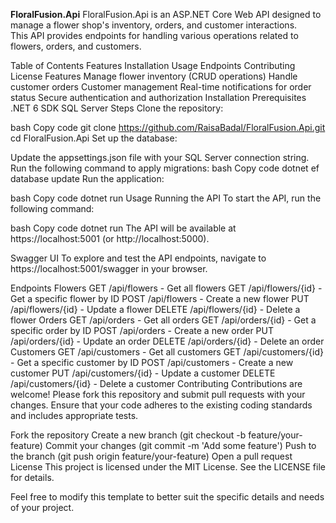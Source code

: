 **FloralFusion.Api**
FloralFusion.Api is an ASP.NET Core Web API designed to manage a flower shop's inventory, orders, and customer interactions.<br> This API provides endpoints for handling various operations related to flowers, 
orders, and customers.<br>

Table of Contents
Features
Installation
Usage
Endpoints
Contributing
License
Features
Manage flower inventory (CRUD operations)
Handle customer orders
Customer management
Real-time notifications for order status
Secure authentication and authorization
Installation
Prerequisites
.NET 6 SDK
SQL Server
Steps
Clone the repository:

bash
Copy code
git clone https://github.com/RaisaBadal/FloralFusion.Api.git
cd FloralFusion.Api
Set up the database:

Update the appsettings.json file with your SQL Server connection string.
Run the following command to apply migrations:
bash
Copy code
dotnet ef database update
Run the application:

bash
Copy code
dotnet run
Usage
Running the API
To start the API, run the following command:

bash
Copy code
dotnet run
The API will be available at https://localhost:5001 (or http://localhost:5000).

Swagger UI
To explore and test the API endpoints, navigate to https://localhost:5001/swagger in your browser.

Endpoints
Flowers
GET /api/flowers - Get all flowers
GET /api/flowers/{id} - Get a specific flower by ID
POST /api/flowers - Create a new flower
PUT /api/flowers/{id} - Update a flower
DELETE /api/flowers/{id} - Delete a flower
Orders
GET /api/orders - Get all orders
GET /api/orders/{id} - Get a specific order by ID
POST /api/orders - Create a new order
PUT /api/orders/{id} - Update an order
DELETE /api/orders/{id} - Delete an order
Customers
GET /api/customers - Get all customers
GET /api/customers/{id} - Get a specific customer by ID
POST /api/customers - Create a new customer
PUT /api/customers/{id} - Update a customer
DELETE /api/customers/{id} - Delete a customer
Contributing
Contributions are welcome! Please fork this repository and submit pull requests with your changes. Ensure that your code adheres to the existing coding standards and includes appropriate tests.

Fork the repository
Create a new branch (git checkout -b feature/your-feature)
Commit your changes (git commit -m 'Add some feature')
Push to the branch (git push origin feature/your-feature)
Open a pull request
License
This project is licensed under the MIT License. See the LICENSE file for details.

Feel free to modify this template to better suit the specific details and needs of your project.
